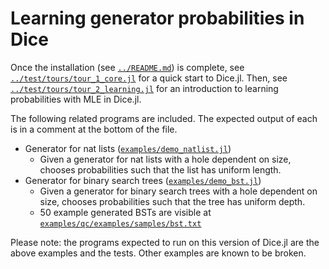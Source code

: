 # Learning generator probabilities in Dice

Once the installation (see [`../README.md`](../README.md)) is complete, see [`../test/tours/tour_1_core.jl`](../test/tours/tour_1_core.jl) for a quick start to Dice.jl. Then, see [`../test/tours/tour_2_learning.jl`](../test/tours/tour_2_learning.jl) for an introduction to learning probabilities with MLE in Dice.jl.

The following related programs are included. The expected output of each is in a comment at the bottom of the file.
- Generator for nat lists ([`examples/demo_natlist.jl`](examples/demo_natlist.jl))
  - Given a generator for nat lists with a hole dependent on size, chooses probabilities such that the list has uniform length.
- Generator for binary search trees ([`examples/demo_bst.jl`](examples/demo_bst.jl))
  - Given a generator for binary search trees with a hole dependent on size, chooses probabilities such that the tree has uniform depth.
  - 50 example generated BSTs are visible at [`examples/qc/examples/samples/bst.txt`](examples/samples/bst.txt)

Please note: the programs expected to run on this version of Dice.jl are the above examples and the tests. Other examples are known to be broken.
